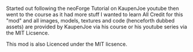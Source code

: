 Started out following the neoForge Tutorial on KaupenJoe youtube then went to the course as it had more stuff I wanted to learn 
All Credit for this "mod" and all images, models, textures and code (henceforth dubbed assets) are provided by KaupenJoe via his course or his youtube series via the MIT Licsence.

This mod is also Licenced under the MIT licsence.
